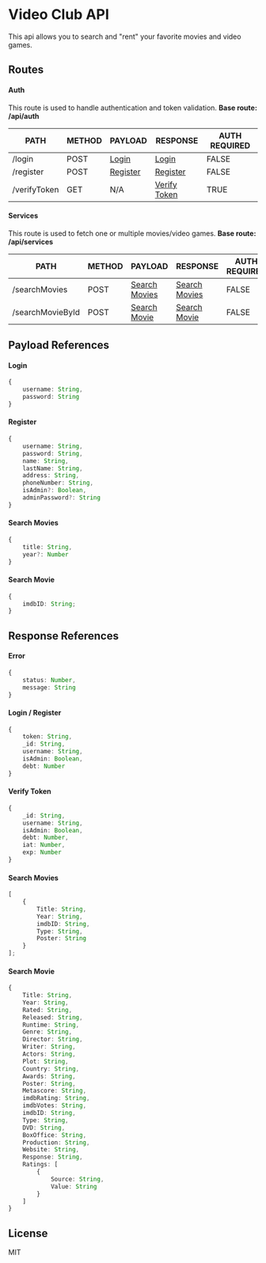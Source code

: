 # Video Club API

This api allows you to search and "rent" your favorite movies and video games.

## Routes

#### Auth

This route is used to handle authentication and token validation.
**Base route: /api/auth**

| PATH         | METHOD | PAYLOAD                       | RESPONSE                              | AUTH REQUIRED |
| ------------ | ------ | ----------------------------- | ------------------------------------- | ------------- |
| /login       | POST   | [Login](#login_payload)       | [Login](#auth_response)               | FALSE         |
| /register    | POST   | [Register](#register_payload) | [Register](#auth_response)            | FALSE         |
| /verifyToken | GET    | N/A                           | [Verify Token](#verifyToken_response) | TRUE          |

#### Services

This route is used to fetch one or multiple movies/video games.
**Base route: /api/services**

| PATH             | METHOD | PAYLOAD                                 | RESPONSE                                 | AUTH REQUIRED |
| ---------------- | ------ | --------------------------------------- | ---------------------------------------- | ------------- |
| /searchMovies    | POST   | [Search Movies](#search_movies_payload) | [Search Movies](#search_movies_response) | FALSE         |
| /searchMovieById | POST   | [Search Movie](#search_movie_payload)   | [Search Movie](#search_movie_response)   | FALSE         |

## Payload References

#### <a name="login_payload"></a> Login

```ts
{
    username: String,
    password: String
}
```

#### <a name="register_payload"></a> Register

```ts
{
    username: String,
    password: String,
    name: String,
    lastName: String,
    address: String,
    phoneNumber: String,
    isAdmin?: Boolean,
    adminPassword?: String
}
```

#### <a name="search_movies_payload"></a> Search Movies

```ts
{
    title: String,
    year?: Number
}
```

#### <a name="search_movie_payload"></a> Search Movie

```ts
{
	imdbID: String;
}
```

## Response References

#### <a name="error_response"></a> Error

```ts
{
    status: Number,
    message: String
}
```

#### <a name="auth_response"></a> Login / Register

```ts
{
    token: String,
    _id: String,
    username: String,
    isAdmin: Boolean,
    debt: Number
}
```

#### <a name="verifyToken_response"></a> Verify Token

```ts
{
    _id: String,
    username: String,
    isAdmin: Boolean,
    debt: Number,
    iat: Number,
    exp: Number
}
```

#### <a name="search_movies_response"></a> Search Movies

```ts
[
	{
		Title: String,
		Year: String,
		imdbID: String,
		Type: String,
		Poster: String
	}
];
```

#### <a name="search_movie_response"></a> Search Movie

```ts
{
    Title: String,
    Year: String,
    Rated: String,
    Released: String,
    Runtime: String,
    Genre: String,
    Director: String,
    Writer: String,
    Actors: String,
    Plot: String,
    Country: String,
    Awards: String,
    Poster: String,
    Metascore: String,
    imdbRating: String,
    imdbVotes: String,
    imdbID: String,
    Type: String,
    DVD: String,
    BoxOffice: String,
    Production: String,
    Website: String,
    Response: String,
    Ratings: [
        {
            Source: String,
            Value: String
        }
    ]
}
```

## License

MIT
